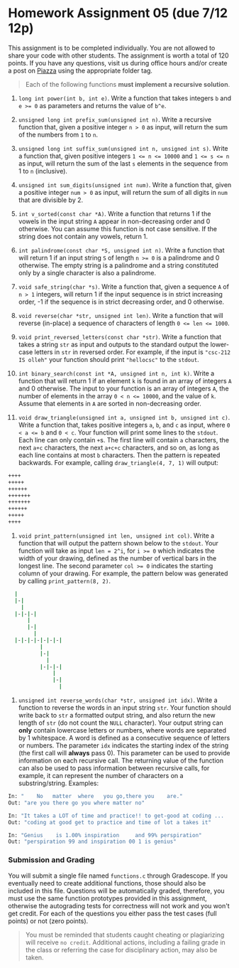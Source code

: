 # Homework Assignment 05 (due 7/12 12p)

This assignment is to be completed individually.  You are not allowed to share your code with other students.  The assignment is worth a total of 120 points.  If you have any questions, visit us during office hours and/or create a post on [Piazza](https://piazza.com) using the appropriate folder tag.

> Each of the following functions **must implement a recursive solution**.

1. `long int power(int b, int e)`.  Write a function that takes integers `b` and `e >= 0` as parameters and returns the value of `b^e`.

1. `unsigned long int prefix_sum(unsigned int n)`.  Write a recursive function that, given a positive integer `n > 0` as input, will return the sum of the numbers from `1` to `n`.

1. `unsigned long int suffix_sum(unsigned int n, unsigned int s)`.  Write a function that, given positive integers `1 <= n <= 10000` and `1 <= s <= n` as input, will return the sum of the last `s` elements in the sequence from 1 to `n` (inclusive).

1. `unsigned int sum_digits(unsigned int num)`.  Write a function that, given a positive integer `num > 0` as input, will return the sum of all digits in `num` that are divisible by 2.

1. `int v_sorted(const char *A)`.  Write a function that returns 1 if the vowels in the input string `A` appear in non-decreasing order and 0 otherwise.  You can assume this function is not case sensitive.  If the string does not contain any vowels, return 1.

1. `int palindrome(const char *S, unsigned int n)`.  Write a function that will return 1 if an input string `S` of length `n >= 0` is a palindrome and 0 otherwise.  The empty string is a palindrome and a string constituted only by a single character is also a palindrome.

1. `void safe_string(char *s)`.  Write a function that, given a sequence `A` of `n > 1` integers, will return 1 if the input sequence is in strict increasing order, -1 if the sequence is in strict decreasing order, and 0 otherwise.

1. `void reverse(char *str, unsigned int len)`.  Write a function that will reverse (in-place) a sequence of characters of length `0 <= len <= 1000`.

1. `void print_reversed_letters(const char *str)`.  Write a function that takes a string `str` as input and outputs to the standard output the lower-case letters in `str` in reversed order.  For example, if the input is `"csc-212 IS olleh"` your function should print `"hellocsc"` to the `stdout`.

1. `int binary_search(const int *A, unsigned int n, int k)`.  Write a function that will return 1 if an element `k` is found in an array of integers `A` and 0 otherwise.  The input to your function is an array of integers `A`, the number of elements in the array `0 < n <= 10000`, and the value of `k`.  Assume that elements in `A` are sorted in non-decreasing order.

1. `void draw_triangle(unsigned int a, unsigned int b, unsigned int c)`.  Write a function that, takes positive integers `a`, `b`, and `c` as input, where `0 < a <= b` and `0 < c`.  Your function will print some lines to the `stdout`.  Each line can only contain `+`s.  The first line will contain `a` characters, the next `a+c` characters, the next `a+c+c` characters, and so on, as long as each line contains at most `b` characters. Then the pattern is repeated backwards.  For example, calling `draw_triangle(4, 7, 1)` will output:
```bash
++++
+++++
++++++
+++++++
+++++++
++++++
+++++
++++
```

1. `void print_pattern(unsigned int len, unsigned int col)`.  Write a function that will output the pattern shown below to the `stdout`.  Your function will take as input `len = 2^i`, for `i >= 0` which indicates the width of your drawing, defined as the number of vertical bars in the longest line.  The second parameter `col >= 0` indicates the starting column of your drawing.  For example, the pattern below was generated by calling `print_pattern(8, 2)`.
```bash
  |
  |-|
    |
  |-|-|-|
      |
      |-|
        |
  |-|-|-|-|-|-|-|
          |
          |-|
            |
          |-|-|-|
              |
              |-|
                |
```

1. `unsigned int reverse_words(char *str, unsigned int idx)`.  Write a function to reverse the words in an input string `str`.  Your function should write back to `str` a formatted output string, and also return the new length of `str` (do not count the `NULL` character).  Your output string can **only** contain lowercase letters or numbers, where words are separated by 1 whitespace.  A word is defined as a consecutive sequence of letters or numbers.  The parameter `idx` indicates the starting index of the string (the first call will **always** pass 0).  This parameter can be used to provide information on each recursive call.  The returning value of the function can also be used to pass information between recursive calls, for example, it can represent the number of characters on a substring/string.  Examples:
```bash
In: "    No   matter  where   you go,there you    are."
Out: "are you there go you where matter no"

In: "It takes a LOT of time and practice!! to get-good at coding ...   "
Out: "coding at good get to practice and time of lot a takes it"

In: "Genius    is 1.00% inspiration     and 99% perspiration"
Out: "perspiration 99 and inspiration 00 1 is genius"
```

### Submission and Grading
You will submit a single file named `functions.c` through Gradescope.  If you eventually need to create additional functions, those should also be included in this file.  Questions will be automatically graded, therefore, you must use the same function prototypes provided in this assignment, otherwise the autograding tests for correctness will not work and you won't get credit.  For each of the questions you either pass the test cases (full points) or not (zero points).

> You must be reminded that students caught cheating or plagiarizing will receive `no credit`.  Additional actions, including a failing grade in the class or referring the case for disciplinary action, may also be taken.
